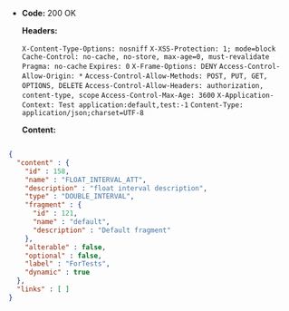 * **Code:** 200 OK

  **Headers:**

  `X-Content-Type-Options: nosniff`
  `X-XSS-Protection: 1; mode=block`
  `Cache-Control: no-cache, no-store, max-age=0, must-revalidate`
  `Pragma: no-cache`
  `Expires: 0`
  `X-Frame-Options: DENY`
  `Access-Control-Allow-Origin: *`
  `Access-Control-Allow-Methods: POST, PUT, GET, OPTIONS, DELETE`
  `Access-Control-Allow-Headers: authorization, content-type, scope`
  `Access-Control-Max-Age: 3600`
  `X-Application-Context: Test application:default,test:-1`
  `Content-Type: application/json;charset=UTF-8`

  **Content:**

```json

{
  "content" : {
    "id" : 158,
    "name" : "FLOAT_INTERVAL_ATT",
    "description" : "float interval description",
    "type" : "DOUBLE_INTERVAL",
    "fragment" : {
      "id" : 121,
      "name" : "default",
      "description" : "Default fragment"
    },
    "alterable" : false,
    "optional" : false,
    "label" : "ForTests",
    "dynamic" : true
  },
  "links" : [ ]
}
```
